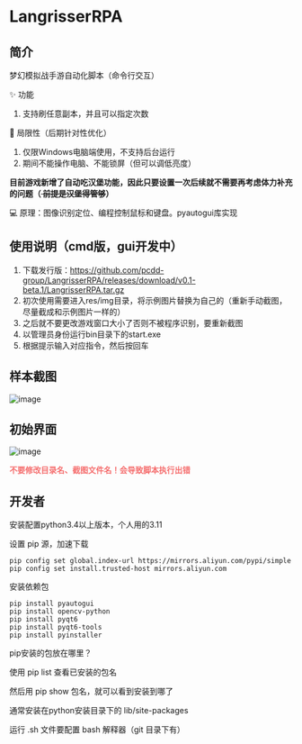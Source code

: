 # LangrisserRPA

## 简介

梦幻模拟战手游自动化脚本（命令行交互）

:sparkles: 功能

1. 支持刷任意副本，并且可以指定次数

:monocle_face: 局限性（后期针对性优化）

1. 仅限Windows电脑端使用，不支持后台运行
2. 期间不能操作电脑、不能锁屏（但可以调低亮度）

<strong>目前游戏新增了自动吃汉堡功能，因此只要设置一次后续就不需要再考虑体力补充的问题（<del>
前提是汉堡得管够</del>）</strong>

:computer: 原理：图像识别定位、编程控制鼠标和键盘。pyautogui库实现

## 使用说明（cmd版，gui开发中）

1. 下载发行版：https://github.com/pcdd-group/LangrisserRPA/releases/download/v0.1-beta.1/LangrisserRPA.tar.gz
2. 初次使用需要进入res/img目录，将示例图片替换为自己的（重新手动截图，尽量截成和示例图片一样的）
3. 之后就不要更改游戏窗口大小了否则不被程序识别，要重新截图
4. 以管理员身份运行bin目录下的start.exe
5. 根据提示输入对应指令，然后按回车

## 样本截图

![image](https://user-images.githubusercontent.com/51998152/193248606-44ff6cdd-80b7-4592-85fe-f1dc3ad593cf.png)

## 初始界面

![image](https://user-images.githubusercontent.com/51998152/193400016-bf158a83-ffe1-4978-aa63-0e00128dbc3e.png)

<strong style='color:#f56c6c'>不要修改目录名、截图文件名！会导致脚本执行出错</strong>

## 开发者

安装配置python3.4以上版本，个人用的3.11

设置 pip 源，加速下载

```commandline
pip config set global.index-url https://mirrors.aliyun.com/pypi/simple 
pip config set install.trusted-host mirrors.aliyun.com
```

安装依赖包

```commandline
pip install pyautogui
pip install opencv-python
pip install pyqt6
pip install pyqt6-tools
pip install pyinstaller
```

pip安装的包放在哪里？

使用 pip list 查看已安装的包名

然后用 pip show 包名，就可以看到安装到哪了

通常安装在python安装目录下的 lib/site-packages

运行 .sh 文件要配置 bash 解释器（git 目录下有）
